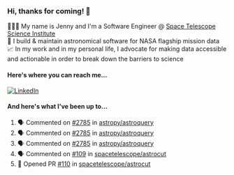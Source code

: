 ### Hi, thanks for coming! 👋
👩🏻‍💻 My name is Jenny and I'm a Software Engineer @ [Space Telescope Science Institute](https://www.google.com/url?sa=t&rct=j&q=&esrc=s&source=web&cd=&cad=rja&uact=8&ved=2ahUKEwjjptP-oLuCAxXaLFkFHY_sCGkQFnoECAYQAQ&url=https%3A%2F%2Fwww.stsci.edu%2Fhome&usg=AOvVaw1q1QtWmxTR-kopvsVxDKtZ&opi=89978449)\
🔭 I build & maintain astronomical software for NASA flagship mission data\
📈 In my work and in my personal life, I advocate for making data accessible and actionable in order to break down the barriers to science

#### Here's where you can reach me...
[![LinkedIn](https://img.shields.io/badge/-Jenny_V._Medina-0A66C2?style=flat-square?&logo=LinkedIn&logoColor=white)](https://www.linkedin.com/in/jenny-v-medina-a53a0332/)

#### And here's what I've been up to...

<!--START_SECTION:activity-->
1. 🗣 Commented on [#2785](https://github.com/astropy/astroquery/pull/2785#issuecomment-1814966208) in [astropy/astroquery](https://github.com/astropy/astroquery)
2. 🗣 Commented on [#2785](https://github.com/astropy/astroquery/pull/2785#issuecomment-1806319825) in [astropy/astroquery](https://github.com/astropy/astroquery)
3. 🗣 Commented on [#2785](https://github.com/astropy/astroquery/pull/2785#issuecomment-1780135744) in [astropy/astroquery](https://github.com/astropy/astroquery)
4. 🗣 Commented on [#109](https://github.com/spacetelescope/astrocut/pull/109#issuecomment-1779965484) in [spacetelescope/astrocut](https://github.com/spacetelescope/astrocut)
5. 💪 Opened PR [#110](https://github.com/spacetelescope/astrocut/pull/110) in [spacetelescope/astrocut](https://github.com/spacetelescope/astrocut)
<!--END_SECTION:activity-->

<!--
**jaymedina/jaymedina** is a ✨ _special_ ✨ repository because its `README.md` (this file) appears on your GitHub profile.

Here are some ideas to get you started:

- 🔭 I’m currently working on ...
- 🌱 I’m currently learning ...
- 👯 I’m looking to collaborate on ...
- 🤔 I’m looking for help with ...
- 💬 Ask me about ...
- 📫 How to reach me: ...
- 😄 Pronouns: ...
- ⚡ Fun fact: ...
-->
